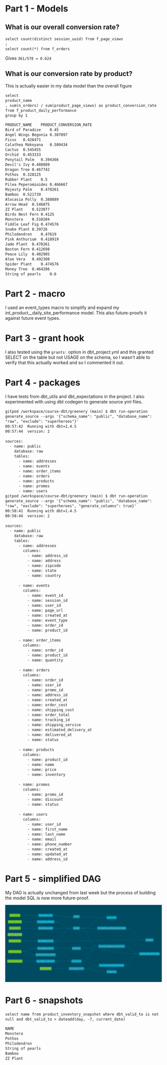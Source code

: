 # Part 1 - Models

## What is our overall conversion rate?

```
select count(distinct session_uuid) from f_page_views
;
select count(*) from f_orders
```
Gives `361/578 = 0.624`

## What is our conversion rate by product?
This is actually easier in my data model than the overall figure

```
select 
product_name
, sum(n_orders) / sum(product_page_views) as product_conversion_rate
from f_product_daily_performance
group by 1
```

```
PRODUCT_NAME	PRODUCT_CONVERSION_RATE
Bird of Paradise	0.45
Angel Wings Begonia	0.387097
Ficus	0.426471
Calathea Makoyana	0.509434
Cactus	0.545455
Orchid	0.453333
Ponytail Palm	0.394366
Devil's Ivy	0.488889
Dragon Tree	0.467742
Pothos	0.328125
Rubber Plant	0.5
Pilea Peperomioides	0.466667
Majesty Palm	0.478261
Bamboo	0.521739
Alocasia Polly	0.388889
Arrow Head	0.546875
ZZ Plant	0.523077
Birds Nest Fern	0.4125
Monstera	0.510204
Fiddle Leaf Fig	0.474576
Snake Plant	0.39726
Philodendron	0.47619
Pink Anthurium	0.418919
Jade Plant	0.478261
Boston Fern	0.412698
Peace Lily	0.402985
Aloe Vera	0.492308
Spider Plant	0.474576
Money Tree	0.464286
String of pearls	0.6
```

# Part 2 - macro

I used an event_types macro to simplify and expand my int_product__daily_site_performance model. This also future-proofs it against future event types.

# Part 3 - grant hook

I also tested using the `grants:` option in dbt_project.yml and this granted SELECT on the table but not USAGE on the schema, so I wasn't able to verify that this actually worked and so I commented it out.

# Part 4 - packages

I have tests from dbt_utils and dbt_expectations in the project. I also experimented with using dbt codegen to generate source yml files.

```
gitpod /workspace/course-dbt/greenery (main) $ dbt run-operation generate_source --args '{"schema_name": "public", "database_name": "raw", "exclude": "superheroes"}'
00:57:42  Running with dbt=1.4.5
00:57:44  version: 2

sources:
  - name: public
    database: raw
    tables:
      - name: addresses
      - name: events
      - name: order_items
      - name: orders
      - name: products
      - name: promos
      - name: users
gitpod /workspace/course-dbt/greenery (main) $ dbt run-operation generate_source --args '{"schema_name": "public", "database_name": "raw", "exclude": "superheroes", "generate_columns": true}'
00:58:41  Running with dbt=1.4.5
00:58:44  version: 2

sources:
  - name: public
    database: raw
    tables:
      - name: addresses
        columns:
          - name: address_id
          - name: address
          - name: zipcode
          - name: state
          - name: country

      - name: events
        columns:
          - name: event_id
          - name: session_id
          - name: user_id
          - name: page_url
          - name: created_at
          - name: event_type
          - name: order_id
          - name: product_id

      - name: order_items
        columns:
          - name: order_id
          - name: product_id
          - name: quantity

      - name: orders
        columns:
          - name: order_id
          - name: user_id
          - name: promo_id
          - name: address_id
          - name: created_at
          - name: order_cost
          - name: shipping_cost
          - name: order_total
          - name: tracking_id
          - name: shipping_service
          - name: estimated_delivery_at
          - name: delivered_at
          - name: status

      - name: products
        columns:
          - name: product_id
          - name: name
          - name: price
          - name: inventory

      - name: promos
        columns:
          - name: promo_id
          - name: discount
          - name: status

      - name: users
        columns:
          - name: user_id
          - name: first_name
          - name: last_name
          - name: email
          - name: phone_number
          - name: created_at
          - name: updated_at
          - name: address_id
```

# Part 5 - simplified DAG

My DAG is actually unchanged from last week but the process of building the model SQL is now more future-proof.

![Week 2 dag](week_2_dag.png)

# Part 6 - snapshots

```
select name from product_inventory_snapshot where dbt_valid_to is not null and dbt_valid_to > dateadd(day, -7, current_date)
```

```
NAME
Monstera
Pothos
Philodendron
String of pearls
Bamboo
ZZ Plant
```